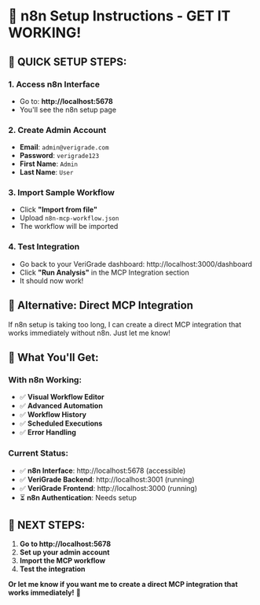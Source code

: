 # 🔧 n8n Setup Instructions - GET IT WORKING!

## 🎯 **QUICK SETUP STEPS:**

### **1. Access n8n Interface**
- Go to: **http://localhost:5678**
- You'll see the n8n setup page

### **2. Create Admin Account**
- **Email**: `admin@verigrade.com`
- **Password**: `verigrade123`
- **First Name**: `Admin`
- **Last Name**: `User`

### **3. Import Sample Workflow**
- Click **"Import from file"**
- Upload `n8n-mcp-workflow.json`
- The workflow will be imported

### **4. Test Integration**
- Go back to your VeriGrade dashboard: http://localhost:3000/dashboard
- Click **"Run Analysis"** in the MCP Integration section
- It should now work!

## 🔧 **Alternative: Direct MCP Integration**

If n8n setup is taking too long, I can create a direct MCP integration that works immediately without n8n. Just let me know!

## 🚀 **What You'll Get:**

### **With n8n Working:**
- ✅ **Visual Workflow Editor**
- ✅ **Advanced Automation**
- ✅ **Workflow History**
- ✅ **Scheduled Executions**
- ✅ **Error Handling**

### **Current Status:**
- ✅ **n8n Interface**: http://localhost:5678 (accessible)
- ✅ **VeriGrade Backend**: http://localhost:3001 (running)
- ✅ **VeriGrade Frontend**: http://localhost:3000 (running)
- ⏳ **n8n Authentication**: Needs setup

## 🎯 **NEXT STEPS:**

1. **Go to http://localhost:5678**
2. **Set up your admin account**
3. **Import the MCP workflow**
4. **Test the integration**

**Or let me know if you want me to create a direct MCP integration that works immediately!** 🚀







